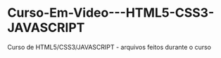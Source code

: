 # Curso-Em-Video---HTML5-CSS3-JAVASCRIPT
Curso de HTML5/CSS3/JAVASCRIPT - arquivos feitos durante o curso
